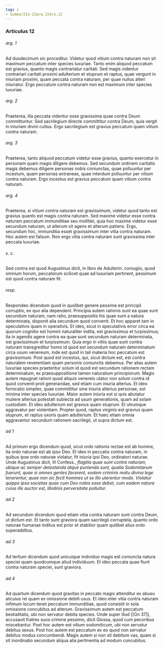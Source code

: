 ```yaml
---
tags : 
- Summa/IIa-IIæ/q.154/a.12
---
```


### Articulus 12

###### arg. 1
Ad duodecimum sic proceditur. Videtur quod vitium contra naturam non sit maximum peccatum inter species luxuriae. Tanto enim aliquod peccatum est gravius, quanto magis contrariatur caritati. Sed magis videntur contrariari caritati proximi adulterium et stuprum et raptus, quae vergunt in iniuriam proximi, quam peccata contra naturam, per quae nullus alteri iniuriatur. Ergo peccatum contra naturam non est maximum inter species luxuriae.

###### arg. 2
Praeterea, illa peccata videntur esse gravissima quae contra Deum committuntur. Sed sacrilegium directe committitur contra Deum, quia vergit in iniuriam divini cultus. Ergo sacrilegium est gravius peccatum quam vitium contra naturam.

###### arg. 3
Praeterea, tanto aliquod peccatum videtur esse gravius, quanto exercetur in personam quam magis diligere debemus. Sed secundum ordinem caritatis magis debemus diligere personas nobis coniunctas, quae polluuntur per incestum, quam personas extraneas, quae interdum polluuntur per vitium contra naturam. Ergo incestus est gravius peccatum quam vitium contra naturam.

###### arg. 4
Praeterea, si vitium contra naturam est gravissimum, videtur quod tanto est gravius quanto est magis contra naturam. Sed maxime videtur esse contra naturam peccatum immunditiae seu mollitiei, quia hoc maxime videtur esse secundum naturam, ut alterum sit agens et alterum patiens. Ergo, secundum hoc, immunditia esset gravissimum inter vitia contra naturam. Hoc autem est falsum. Non ergo vitia contra naturam sunt gravissima inter peccata luxuriae.

###### s. c.
Sed contra est quod Augustinus dicit, in libro de Adulterin. coniugiis, quod omnium horum, peccatorum scilicet quae ad luxuriam pertinent, pessimum est quod contra naturam fit.

###### resp.
Respondeo dicendum quod in quolibet genere pessima est principii corruptio, ex quo alia dependent. Principia autem rationis sunt ea quae sunt secundum naturam, nam ratio, praesuppositis his quae sunt a natura determinata, disponit alia secundum quod convenit. Et hoc apparet tam in speculativis quam in operativis. Et ideo, sicut in speculativis error circa ea quorum cognitio est homini naturaliter indita, est gravissimus et turpissimus; ita in agendis agere contra ea quae sunt secundum naturam determinata, est gravissimum et turpissimum. Quia ergo in vitiis quae sunt contra naturam transgreditur homo id quod est secundum naturam determinatum circa usum venereum, inde est quod in tali materia hoc peccatum est gravissimum. Post quod est incestus, qui, sicut dictum est, est contra naturalem reverentiam quam personis coniunctis debemus. Per alias autem luxuriae species praeteritur solum id quod est secundum rationem rectam determinatum, ex praesuppositione tamen naturalium principiorum. Magis autem repugnat rationi quod aliquis venereis utatur non solum contra id quod convenit proli generandae, sed etiam cum iniuria alterius. Et ideo fornicatio simplex, quae committitur sine iniuria alterius personae, est minima inter species luxuriae. Maior autem iniuria est si quis abutatur muliere alterius potestati subiecta ad usum generationis, quam ad solam custodiam. Et ideo adulterium est gravius quam stuprum. Et utrumque aggravatur per violentiam. Propter quod, raptus virginis est gravius quam stuprum, et raptus uxoris quam adulterium. Et haec etiam omnia aggravantur secundum rationem sacrilegii, ut supra dictum est.

###### ad 1
Ad primum ergo dicendum quod, sicut ordo rationis rectae est ab homine, ita ordo naturae est ab ipso Deo. Et ideo in peccatis contra naturam, in quibus ipse ordo naturae violatur, fit iniuria ipsi Deo, ordinatori naturae. Unde Augustinus dicit, III Confess., *flagitia quae sunt contra naturam, ubique ac semper detestanda atque punienda sunt, qualia Sodomitarum fuerunt, quae si omnes gentes facerent, eodem criminis reatu divina lege tenerentur, quae non sic fecit homines ut se illo uterentur modo. Violatur quippe ipsa societas quae cum Deo nobis esse debet, cum eadem natura cuius ille auctor est, libidinis perversitate polluitur*.

###### ad 2
Ad secundum dicendum quod etiam vitia contra naturam sunt contra Deum, ut dictum est. Et tanto sunt graviora quam sacrilegii corruptela, quanto ordo naturae humanae inditus est prior et stabilior quam quilibet alius ordo superadditus.

###### ad 3
Ad tertium dicendum quod unicuique individuo magis est coniuncta natura speciei quam quodcumque aliud individuum. Et ideo peccata quae fiunt contra naturam speciei, sunt graviora.

###### ad 4
Ad quartum dicendum quod gravitas in peccato magis attenditur ex abusu alicuius rei quam ex omissione debiti usus. Et ideo inter vitia contra naturam infimum locum tenet peccatum immunditiae, quod consistit in sola omissione concubitus ad alterum. Gravissimum autem est peccatum bestialitatis, ubi non servatur debita species. Unde super illud [[Gn 37]], accusavit fratres suos crimine pessimo, dicit Glossa, quod cum pecoribus miscebantur. Post hoc autem est vitium sodomiticum, ubi non servatur debitus sexus. Post hoc autem est peccatum ex eo quod non servatur debitus modus concumbendi. Magis autem si non sit debitum vas, quam si sit inordinatio secundum aliqua alia pertinentia ad modum concubitus.

